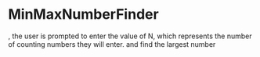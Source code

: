 # MinMaxNumberFinder
, the user is prompted to enter the value of N, which represents the number of counting numbers they will enter. and find the largest number
